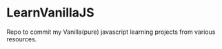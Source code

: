 # LearnVanillaJS
Repo to commit my Vanilla(pure) javascript learning projects from various resources. 
